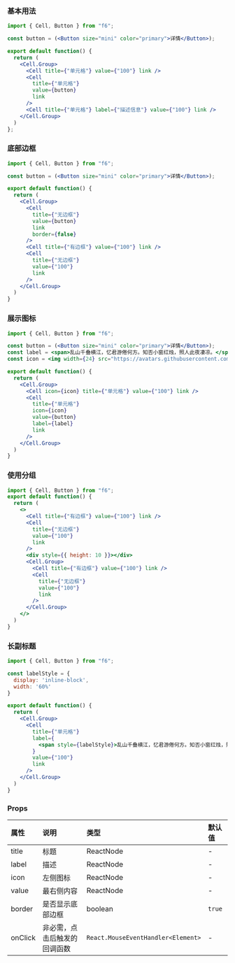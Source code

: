 <div class="block-panel"><h3>基本用法</h3>

```jsx
import { Cell, Button } from "f6";

const button = (<Button size="mini" color="primary">详情</Button>);

export default function() {
  return (
    <Cell.Group>
      <Cell title={"单元格"} value={"100"} link />
      <Cell
        title={"单元格"}
        value={button}
        link
      />
      <Cell title={"单元格"} label={"描述信息"} value={"100"} link />
    </Cell.Group>
  )
};
```
</div>

<div class="block-panel"><h3>底部边框</h3>

```jsx
import { Cell, Button } from "f6";

const button = (<Button size="mini" color="primary">详情</Button>);

export default function() {
  return (
    <Cell.Group>
      <Cell
        title={"无边框"}
        value={button}
        link
        border={false}
      />
      <Cell title={"有边框"} value={"100"} link />
      <Cell
        title={"无边框"}
        value={"100"}
        link
      />
    </Cell.Group>
  )
}
```
</div>

<div class="block-panel"><h3>展示图标</h3>

```jsx
import { Cell, Button } from "f6";

const button = (<Button size="mini" color="primary">详情</Button>);
const label = <span>乱山千叠横江，忆君游倦何方。知否小窗红烛，照人此夜凄凉。</span>;
const icon = <img width={24} src="https://avatars.githubusercontent.com/u/34447750?s=40&v=4" /> 

export default function() {
  return (
    <Cell.Group>
      <Cell icon={icon} title={"单元格"} value={"100"} link />
      <Cell
        title={"单元格"}
        icon={icon}
        value={button}
        label={label}
        link
      />
    </Cell.Group>
  )
}
```
</div>

<div class="block-panel"><h3>使用分组</h3>

```jsx
import { Cell, Button } from "f6";
export default function() {
  return (
    <>
      <Cell title={"有边框"} value={"100"} link />
      <Cell
        title={"无边框"}
        value={"100"}
        link
      />
      <div style={{ height: 10 }}></div> 
      <Cell.Group>
        <Cell title={"有边框"} value={"100"} link />
        <Cell
          title={"无边框"}
          value={"100"}
          link
        />
      </Cell.Group>
    </>
  )
}
```
</div>

<div class="block-panel"><h3>长副标题</h3>

```jsx
import { Cell, Button } from "f6";

const labelStyle = {
  display: 'inline-block',
  width: '60%'
}

export default function() {
  return (
    <Cell.Group>
      <Cell
        title={"单元格"}
        label={
          <span style={labelStyle}>乱山千叠横江，忆君游倦何方。知否小窗红烛，照人此夜凄凉。</span>
        }
        value={"100"}
        link
      />
    </Cell.Group>
  )
}
```
</div>

<div class="block-panel">
<h3> Props</h3>

| 属性 | 说明 | 类型 | 默认值 |
| :-  | :- | :- | :- |
| title | 标题 | ReactNode | - |
| label | 描述 | ReactNode | - |
| icon | 左侧图标 | ReactNode | - |
| value | 最右侧内容 | ReactNode | - |
| border | 是否显示底部边框 | boolean | `true` |
| onClick |	非必需，点击后触发的回调函数 | `React.MouseEventHandler<Element>` | - |
</div>